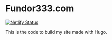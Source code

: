 # Fundor333.com

[![Netlify Status](https://api.netlify.com/api/v1/badges/20ed9785-455f-480d-a243-8b49f621dbcb/deploy-status)](https://app.netlify.com/sites/fundor333/deploys)

This is the code to build my site made with Hugo. 
